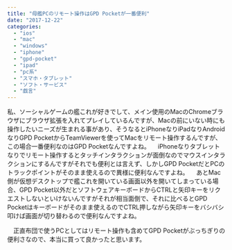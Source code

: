 ```yaml
---
title: "母艦PCのリモート操作はGPD Pocketが一番便利"
date: "2017-12-22"
categories: 
  - "ios"
  - "mac"
  - "windows"
  - "iphone"
  - "gpd-pocket"
  - "ipad"
  - "pc系"
  - "スマホ・タブレット"
  - "ソフト・サービス"
  - "戯言"
---
```


私、ソーシャルゲームの艦これが好きでして、メイン使用のMacのChromeブラウザにブラウザ拡張を入れてプレイしているんですが、Macの前にいない時にも操作したいニーズが生まれる事があり、そうなるとiPhoneなりiPadなりAndroidなりGPD PocketからTeamViewerを使ってMacをリモート操作するんですが、この場合一番便利なのはGPD Pocketなんですよね。 　iPhoneなりタブレットなりでリモート操作するとタッチインタラクションが面倒なのでマウスインタラクションにするんですがそれでも便利とは言えず、しかしGPD PocketだとPCのトラックポイントがそのまま使えるので異様に便利なんですよね。 　あとMac側が仮想デスクトップで艦これを開いている画面以外を開いてしまっている場合、GPD Pocket以外だとソフトウェアキーボードからCTRLと矢印キーをリクエストしないといけないんですがそれが相当面倒で、それに比べるとGPD Pocketはキーボードがそのまま使えるのでCTRL押しながら矢印キーをバシバシ叩けば画面が切り替わるので便利なんですよね。

　正直布団で使うPCとしてはリモート操作も含めてGPD Pocketがぶっちぎりの便利さなので、本当に買って良かったと思います。
